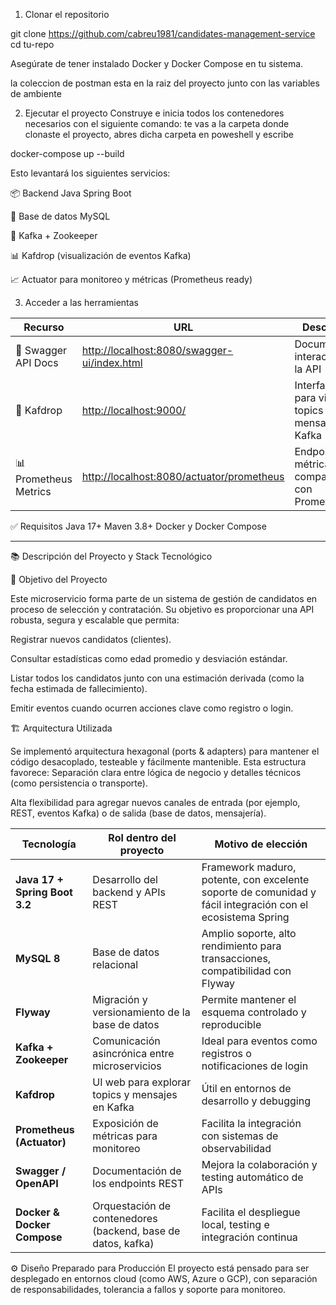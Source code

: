 1. Clonar el repositorio

git clone https://github.com/cabreu1981/candidates-management-service
cd tu-repo

Asegúrate de tener instalado Docker y Docker Compose en tu sistema.

la coleccion de postman esta en la raiz del proyecto junto con las variables de ambiente

2. Ejecutar el proyecto
Construye e inicia todos los contenedores necesarios con el siguiente comando:
te vas a la carpeta donde clonaste el proyecto, abres dicha carpeta en poweshell y escribe

docker-compose up --build

Esto levantará los siguientes servicios:

📦 Backend Java Spring Boot

🐘 Base de datos MySQL

🐳 Kafka + Zookeeper

📊 Kafdrop (visualización de eventos Kafka)

📈 Actuator para monitoreo y métricas (Prometheus ready)

3. Acceder a las herramientas

| Recurso               | URL                                                                                        | Descripción                                             |
| --------------------- | ------------------------------------------------------------------------------------------ | ------------------------------------------------------- |
| 🔧 Swagger API Docs   | [http://localhost:8080/swagger-ui/index.html](http://localhost:8080/swagger-ui/index.html) | Documentación interactiva de la API                     |
| 🧠 Kafdrop            | [http://localhost:9000/](http://localhost:9000/)                                           | Interfaz web para visualizar topics y mensajes en Kafka |
| 📊 Prometheus Metrics | [http://localhost:8080/actuator/prometheus](http://localhost:8080/actuator/prometheus)     | Endpoint de métricas compatibles con Prometheus         |


✅ Requisitos
Java 17+
Maven 3.8+
Docker y Docker Compose


-------------------------------------------------------------------------

📚 Descripción del Proyecto y Stack Tecnológico

🎯 Objetivo del Proyecto


Este microservicio forma parte de un sistema de gestión de candidatos en proceso de selección y contratación. Su objetivo es proporcionar una API robusta, segura y escalable que permita:

Registrar nuevos candidatos (clientes).

Consultar estadísticas como edad promedio y desviación estándar.

Listar todos los candidatos junto con una estimación derivada (como la fecha estimada de fallecimiento).

Emitir eventos cuando ocurren acciones clave como registro o login.

🏗️ Arquitectura Utilizada

Se implementó arquitectura hexagonal (ports & adapters) para mantener el código desacoplado, testeable y fácilmente mantenible. Esta estructura favorece:
Separación clara entre lógica de negocio y detalles técnicos (como persistencia o transporte).

Alta flexibilidad para agregar nuevos canales de entrada (por ejemplo, REST, eventos Kafka) o de salida (base de datos, mensajería).

| Tecnología                    | Rol dentro del proyecto                                      | Motivo de elección                                                                                         |
| ----------------------------- | ------------------------------------------------------------ | ---------------------------------------------------------------------------------------------------------- |
| **Java 17 + Spring Boot 3.2** | Desarrollo del backend y APIs REST                           | Framework maduro, potente, con excelente soporte de comunidad y fácil integración con el ecosistema Spring |
| **MySQL 8**                   | Base de datos relacional                                     | Amplio soporte, alto rendimiento para transacciones, compatibilidad con Flyway                             |
| **Flyway**                    | Migración y versionamiento de la base de datos               | Permite mantener el esquema controlado y reproducible                                                      |
| **Kafka + Zookeeper**         | Comunicación asincrónica entre microservicios                | Ideal para eventos como registros o notificaciones de login                                                |
| **Kafdrop**                   | UI web para explorar topics y mensajes en Kafka              | Útil en entornos de desarrollo y debugging                                                                 |
| **Prometheus (Actuator)**     | Exposición de métricas para monitoreo                        | Facilita la integración con sistemas de observabilidad                                                     |
| **Swagger / OpenAPI**         | Documentación de los endpoints REST                          | Mejora la colaboración y testing automático de APIs                                                        |
| **Docker & Docker Compose**   | Orquestación de contenedores (backend, base de datos, kafka) | Facilita el despliegue local, testing e integración continua                                               |



⚙️ Diseño Preparado para Producción
El proyecto está pensado para ser desplegado en entornos cloud (como AWS, Azure o GCP), con separación de responsabilidades, tolerancia a fallos y soporte para monitoreo.
